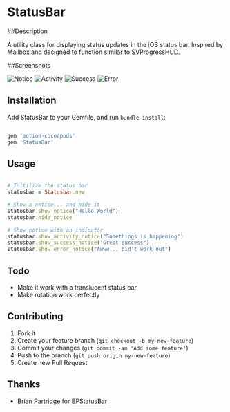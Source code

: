 # StatusBar

##Description

A utility class for displaying status updates in the iOS status bar. Inspired by Mailbox and designed to function similar to SVProgressHUD.

##Screenshots

![Notice](https://github.com/holgersindbaek/StatusBar/blob/master/screenshots/notice.png)
![Activity](https://github.com/holgersindbaek/StatusBar/blob/master/screenshots/activity.png)
![Success](https://github.com/holgersindbaek/StatusBar/blob/master/screenshots/success.png)
![Error](https://github.com/holgersindbaek/StatusBar/blob/master/screenshots/error.png)

## Installation

Add StatusBar to your Gemfile, and run `bundle install`:
```ruby

gem 'motion-cocoapods'
gem 'StatusBar'

```

## Usage

``` ruby

# Initilize the status bar
statusbar = Statusbar.new

# Show a notice... and hide it
statusbar.show_notice("Hello World")
statusbar.hide_notice

# Show notice with an indicator
statusbar.show_activity_notice("Somethings is happening")
statusbar.show_success_notice("Great success")
statusbar.show_error_notice("Awww... did't work out")

```

## Todo

* Make it work with a translucent status bar
* Make rotation work perfectly

## Contributing

1. Fork it
2. Create your feature branch (`git checkout -b my-new-feature`)
3. Commit your changes (`git commit -am 'Add some feature'`)
4. Push to the branch (`git push origin my-new-feature`)
5. Create new Pull Request

## Thanks

* [Brian Partridge](https://github.com/brianpartridge) for [BPStatusBar](https://github.com/brianpartridge/BPStatusBar)